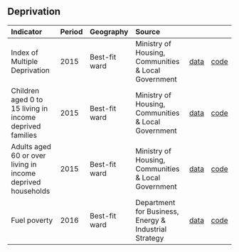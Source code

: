 ## Deprivation

| Indicator     | Period        | Geography       | Source      | &nbsp;        | &nbsp;         |
|:------------- |:------------- |:------------- |:------------- |:------------- | :------------- |
| Index of Multiple Deprivation | 2015 | Best-fit ward | Ministry of Housing, Communities & Local Government | [data](deprivation/index_of_multiple_deprivation.csv) | [code](deprivation/R/index_of_multiple_deprivation.R) |
| Children aged 0 to 15 living in income deprived families | 2015 | Best-fit ward | Ministry of Housing, Communities & Local Government | [data](deprivation/child_poverty.csv) | [code](deprivation/R/child_poverty.R) |
| Adults aged 60 or over living in income deprived households | 2015 | Best-fit ward | Ministry of Housing, Communities & Local Government | [data](deprivation/older_people_in_deprivation.csv) | [code](deprivation/R/older_people_in_deprivation.R) |
| Fuel poverty | 2016 | Best-fit ward | Department for Business, Energy & Industrial Strategy | [data](deprivation/fuel_poverty.csv) | [code](deprivation/R/fuel_poverty.R) |

